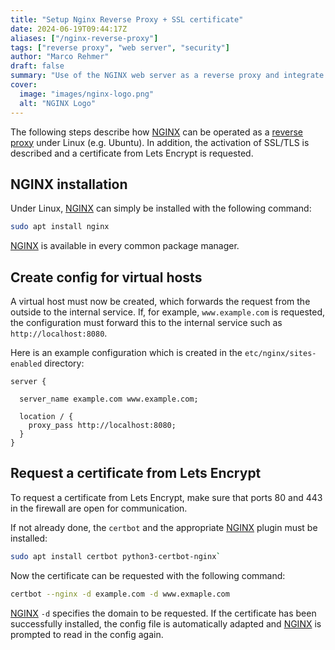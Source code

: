 ```yaml
---
title: "Setup Nginx Reverse Proxy + SSL certificate"
date: 2024-06-19T09:44:17Z
aliases: ["/nginx-reverse-proxy"]
tags: ["reverse proxy", "web server", "security"]
author: "Marco Rehmer"
draft: false
summary: "Use of the NGINX web server as a reverse proxy and integrate of Let's Encrypt for SSL certificates"
cover:
  image: "images/nginx-logo.png"
  alt: "NGINX Logo"
---
```


The following steps describe how [NGINX](/glossary/nginx) can be operated as a [reverse proxy](/glossary/reverse-proxy) under Linux (e.g. Ubuntu). In addition, the activation of SSL/TLS is described and a certificate from Lets Encrypt is requested.

## NGINX installation

Under Linux, [NGINX](/glossary/nginx) can simply be installed with the following command:

```sh
sudo apt install nginx
```

[NGINX](/glossary/nginx) is available in every common package manager.

## Create config for virtual hosts

A virtual host must now be created, which forwards the request from the outside to the internal service. If, for example, `www.example.com` is requested, the configuration must forward this to the internal service such as `http://localhost:8080`.

Here is an example configuration which is created in the `etc/nginx/sites-enabled` directory:

```nginx
server {

  server_name example.com www.example.com;

  location / {
    proxy_pass http://localhost:8080;
  }
}
```

## Request a certificate from Lets Encrypt

To request a certificate from Lets Encrypt, make sure that ports 80 and 443 in the firewall are open for communication.

If not already done, the `certbot` and the appropriate [NGINX](/glossary/nginx) plugin must be installed:

```sh
sudo apt install certbot python3-certbot-nginx`
```

Now the certificate can be requested with the following command:

```sh
certbot --nginx -d example.com -d www.exmaple.com
```

[NGINX](/glossary/nginx)
`-d` specifies the domain to be requested. If the certificate has been successfully installed, the config file is automatically adapted and [NGINX](/glossary/nginx) is prompted to read in the config again.
